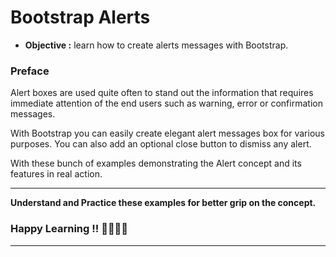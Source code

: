 # Bootstrap Alerts
- **Objective :** learn how to create alerts messages with Bootstrap.

### Preface
Alert boxes are used quite often to stand out the information that requires immediate attention of the end users such as warning, error or confirmation messages.

With Bootstrap you can easily create elegant alert messages box for various purposes. You can also add an optional close button to dismiss any alert.

With these bunch of examples demonstrating the Alert concept and its features in real action.

---
**Understand and Practice these examples for better grip on the concept.**

### Happy Learning !! 👍🏻✌🏻

---

